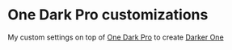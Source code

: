 # One Dark Pro customizations
My custom settings on top of [One Dark Pro](https://marketplace.visualstudio.com/items?itemName=zhuangtongfa.Material-theme) to create [Darker One](https://marketplace.visualstudio.com/items?itemName=ashksh.darker-one)
